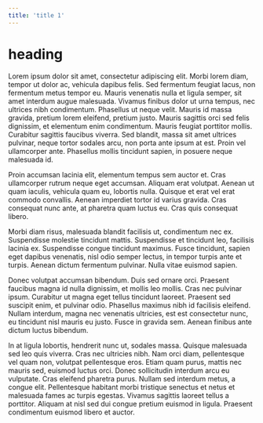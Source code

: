 ```yaml
---
title: 'title 1'
---
```


# heading
Lorem ipsum dolor sit amet, consectetur adipiscing elit. Morbi lorem diam, tempor ut dolor ac, vehicula dapibus felis. Sed fermentum feugiat lacus, non fermentum metus tempor eu. Mauris venenatis nulla et ligula semper, sit amet interdum augue malesuada. Vivamus finibus dolor ut urna tempus, nec ultrices nibh condimentum. Phasellus ut neque velit. Mauris id massa gravida, pretium lorem eleifend, pretium justo. Mauris sagittis orci sed felis dignissim, et elementum enim condimentum. Mauris feugiat porttitor mollis. Curabitur sagittis faucibus viverra. Sed blandit, massa sit amet ultrices pulvinar, neque tortor sodales arcu, non porta ante ipsum at est. Proin vel ullamcorper ante. Phasellus mollis tincidunt sapien, in posuere neque malesuada id.

Proin accumsan lacinia elit, elementum tempus sem auctor et. Cras ullamcorper rutrum neque eget accumsan. Aliquam erat volutpat. Aenean ut quam iaculis, vehicula quam eu, lobortis nulla. Quisque et erat vel erat commodo convallis. Aenean imperdiet tortor id varius gravida. Cras consequat nunc ante, at pharetra quam luctus eu. Cras quis consequat libero.

Morbi diam risus, malesuada blandit facilisis ut, condimentum nec ex. Suspendisse molestie tincidunt mattis. Suspendisse et tincidunt leo, facilisis lacinia ex. Suspendisse congue tincidunt maximus. Fusce tincidunt, sapien eget dapibus venenatis, nisl odio semper lectus, in tempor turpis ante et turpis. Aenean dictum fermentum pulvinar. Nulla vitae euismod sapien.

Donec volutpat accumsan bibendum. Duis sed ornare orci. Praesent faucibus magna id nulla dignissim, et mollis leo mollis. Cras nec pulvinar ipsum. Curabitur ut magna eget tellus tincidunt laoreet. Praesent sed suscipit enim, et pulvinar odio. Phasellus maximus nibh id facilisis eleifend. Nullam interdum, magna nec venenatis ultricies, est est consectetur nunc, eu tincidunt nisl mauris eu justo. Fusce in gravida sem. Aenean finibus ante dictum luctus bibendum.

In at ligula lobortis, hendrerit nunc ut, sodales massa. Quisque malesuada sed leo quis viverra. Cras nec ultricies nibh. Nam orci diam, pellentesque vel quam non, volutpat pellentesque eros. Etiam quam purus, mattis nec mauris sed, euismod luctus orci. Donec sollicitudin interdum arcu eu vulputate. Cras eleifend pharetra purus. Nullam sed interdum metus, a congue elit. Pellentesque habitant morbi tristique senectus et netus et malesuada fames ac turpis egestas. Vivamus sagittis laoreet tellus a porttitor. Aliquam at nisl sed dui congue pretium euismod in ligula. Praesent condimentum euismod libero et auctor.
